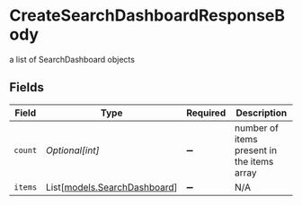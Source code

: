 # CreateSearchDashboardResponseBody

a list of SearchDashboard objects


## Fields

| Field                                                        | Type                                                         | Required                                                     | Description                                                  |
| ------------------------------------------------------------ | ------------------------------------------------------------ | ------------------------------------------------------------ | ------------------------------------------------------------ |
| `count`                                                      | *Optional[int]*                                              | :heavy_minus_sign:                                           | number of items present in the items array                   |
| `items`                                                      | List[[models.SearchDashboard](../models/searchdashboard.md)] | :heavy_minus_sign:                                           | N/A                                                          |